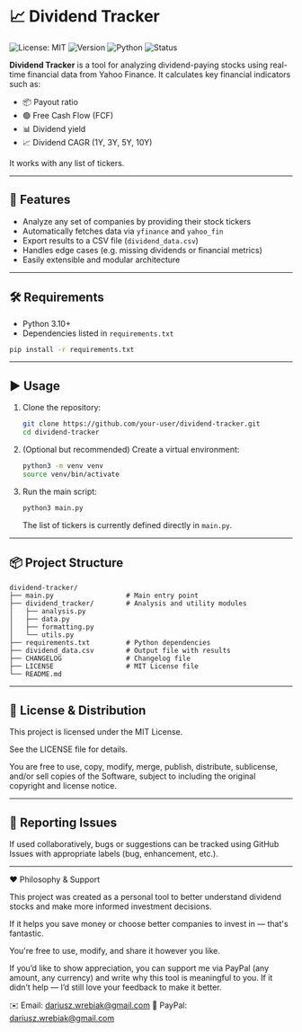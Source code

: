 # 📈 Dividend Tracker

![License: MIT](https://img.shields.io/badge/License-MIT-green.svg)
![Version](https://img.shields.io/badge/version-v1.0.1-blue)
![Python](https://img.shields.io/badge/python-3.10%2B-yellow)
![Status](https://img.shields.io/badge/status-stable-brightgreen)

**Dividend Tracker** is a tool for analyzing dividend-paying stocks using real-time financial data from Yahoo Finance. It calculates key financial indicators such as:

* 📦 Payout ratio
* 🟢 Free Cash Flow (FCF)
* 📊 Dividend yield
* 📈 Dividend CAGR (1Y, 3Y, 5Y, 10Y)

It works with any list of tickers.

---

## 🚀 Features

* Analyze any set of companies by providing their stock tickers
* Automatically fetches data via `yfinance` and `yahoo_fin`
* Export results to a CSV file (`dividend_data.csv`)
* Handles edge cases (e.g. missing dividends or financial metrics)
* Easily extensible and modular architecture

---

## 🛠 Requirements

* Python 3.10+
* Dependencies listed in `requirements.txt`

```bash
pip install -r requirements.txt
```

---

## ▶️ Usage

1. Clone the repository:

   ```bash
   git clone https://github.com/your-user/dividend-tracker.git
   cd dividend-tracker
   ```

2. (Optional but recommended) Create a virtual environment:

   ```bash
   python3 -m venv venv
   source venv/bin/activate
   ```

3. Run the main script:

   ```bash
   python3 main.py
   ```

   The list of tickers is currently defined directly in `main.py`.

---

## 📦 Project Structure

```
dividend-tracker/
├── main.py                  # Main entry point
├── dividend_tracker/        # Analysis and utility modules
│   ├── analysis.py
│   ├── data.py
│   ├── formatting.py
│   └── utils.py
├── requirements.txt         # Python dependencies
├── dividend_data.csv        # Output file with results
├── CHANGELOG                # Changelog file
├── LICENSE                  # MIT License file
└── README.md
```

---

## 📝 License & Distribution

This project is licensed under the MIT License.

See the LICENSE file for details.

You are free to use, copy, modify, merge, publish, distribute, sublicense, and/or sell copies of the Software, subject to including the original copyright and license notice.

---

## 🐛 Reporting Issues

If used collaboratively, bugs or suggestions can be tracked using GitHub Issues with appropriate labels (bug, enhancement, etc.).

---

❤️ Philosophy & Support

This project was created as a personal tool to better understand dividend stocks and make more informed investment decisions.

If it helps you save money or choose better companies to invest in — that's fantastic.

You're free to use, modify, and share it however you like.

If you’d like to show appreciation, you can support me via PayPal (any amount, any currency) and write why this tool is meaningful to you.
If it didn’t help — I’d still love your feedback to make it better.

✉️ Email: dariusz.wrebiak@gmail.com
💸 PayPal: dariusz.wrebiak@gmail.com
